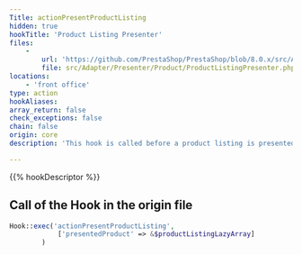 ```yaml
---
Title: actionPresentProductListing
hidden: true
hookTitle: 'Product Listing Presenter'
files:
    -
        url: 'https://github.com/PrestaShop/PrestaShop/blob/8.0.x/src/Adapter/Presenter/Product/ProductListingPresenter.php'
        file: src/Adapter/Presenter/Product/ProductListingPresenter.php
locations:
    - 'front office'
type: action
hookAliases: 
array_return: false
check_exceptions: false
chain: false
origin: core
description: 'This hook is called before a product listing is presented'

---
```


{{% hookDescriptor %}}

## Call of the Hook in the origin file

```php
Hook::exec('actionPresentProductListing',
            ['presentedProduct' => &$productListingLazyArray]
        )
```
